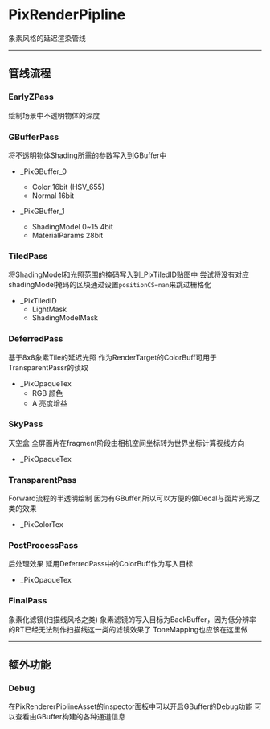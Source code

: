 # PixRenderPipline

象素风格的延迟渲染管线

---

## 管线流程

### EarlyZPass
绘制场景中不透明物体的深度
  
### GBufferPass
将不透明物体Shading所需的参数写入到GBuffer中
- _PixGBuffer_0
    - Color 16bit (HSV_655)
    - Normal 16bit
    
- _PixGBuffer_1
    - ShadingModel 0~15 4bit
    - MaterialParams 28bit
    

### TiledPass
将ShadingModel和光照范围的掩码写入到_PixTiledID贴图中
尝试将没有对应shadingModel掩码的区块通过设置`positionCS=nan`来跳过栅格化
- _PixTiledID
    - LightMask
    - ShadingModelMask

    
### DeferredPass
基于8x8象素Tile的延迟光照
作为RenderTarget的ColorBuff可用于TransparentPassr的读取

- _PixOpaqueTex
    - RGB 颜色
    - A   亮度增益 
  
### SkyPass
天空盒
全屏面片在fragment阶段由相机空间坐标转为世界坐标计算视线方向
- _PixOpaqueTex

### TransparentPass
Forward流程的半透明绘制
因为有GBuffer,所以可以方便的做Decal与面片光源之类的效果
- _PixColorTex

### PostProcessPass
后处理效果
延用DeferredPass中的ColorBuff作为写入目标
- _PixOpaqueTex

### FinalPass
象素化滤镜(扫描线风格之类)
象素滤镜的写入目标为BackBuffer，因为低分辨率的RT已经无法制作扫描线这一类的滤镜效果了
ToneMapping也应该在这里做

---




## 额外功能

### Debug
在PixRendererPiplineAsset的inspector面板中可以开启GBuffer的Debug功能
可以查看由GBuffer构建的各种通道信息